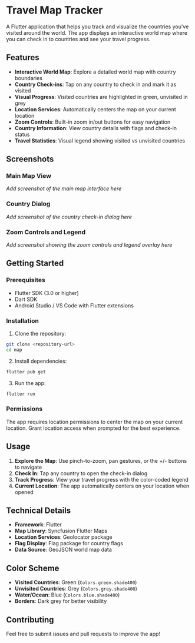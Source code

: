 # Travel Map Tracker

A Flutter application that helps you track and visualize the countries you've visited around the world. The app displays an interactive world map where you can check in to countries and see your travel progress.

## Features

- **Interactive World Map**: Explore a detailed world map with country boundaries
- **Country Check-ins**: Tap on any country to check in and mark it as visited
- **Visual Progress**: Visited countries are highlighted in green, unvisited in grey
- **Location Services**: Automatically centers the map on your current location
- **Zoom Controls**: Built-in zoom in/out buttons for easy navigation
- **Country Information**: View country details with flags and check-in status
- **Travel Statistics**: Visual legend showing visited vs unvisited countries

## Screenshots

### Main Map View
*Add screenshot of the main map interface here*

### Country Dialog
*Add screenshot of the country check-in dialog here*

### Zoom Controls and Legend
*Add screenshot showing the zoom controls and legend overlay here*

## Getting Started

### Prerequisites
- Flutter SDK (3.0 or higher)
- Dart SDK
- Android Studio / VS Code with Flutter extensions

### Installation

1. Clone the repository:
```bash
git clone <repository-url>
cd map
```

2. Install dependencies:
```bash
flutter pub get
```

3. Run the app:
```bash
flutter run
```

### Permissions

The app requires location permissions to center the map on your current location. Grant location access when prompted for the best experience.

## Usage

1. **Explore the Map**: Use pinch-to-zoom, pan gestures, or the +/- buttons to navigate
2. **Check In**: Tap any country to open the check-in dialog
3. **Track Progress**: View your travel progress with the color-coded legend
4. **Current Location**: The app automatically centers on your location when opened

## Technical Details

- **Framework**: Flutter
- **Map Library**: Syncfusion Flutter Maps
- **Location Services**: Geolocator package
- **Flag Display**: Flag package for country flags
- **Data Source**: GeoJSON world map data

## Color Scheme

- **Visited Countries**: Green (`Colors.green.shade400`)
- **Unvisited Countries**: Grey (`Colors.grey.shade400`) 
- **Water/Ocean**: Blue (`Colors.blue.shade400`)
- **Borders**: Dark grey for better visibility

## Contributing

Feel free to submit issues and pull requests to improve the app!
